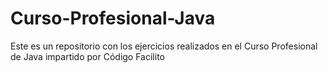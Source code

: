 # Curso-Profesional-Java
Este es un repositorio con los ejercicios realizados en el Curso Profesional de Java impartido por Código Facilito

